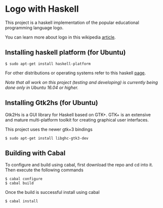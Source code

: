 # Logo with Haskell
This project is a haskell implementation of the popular educational programming language logo.

You can learn more about logo in this wikipedia [article](https://en.wikipedia.org/wiki/Logo_(programming_language)).

## Installing haskell platform (for Ubuntu)
```
$ sudo apt-get install haskell-platform
```

For other distributions or operating systems refer to this haskell [page](https://www.haskell.org/platform/).

*Note that all work on this project (testing and developing) is currently being done only in Ubuntu 16.04 or higher.*

## Installing Gtk2hs (for Ubuntu)
Gtk2Hs is a GUI library for Haskell based on GTK+. GTK+ is an extensive and mature multi-platform toolkit for creating graphical user interfaces.

This project uses the newer gtk+3 bindings
```
$ sudo apt-get install libghc-gtk3-dev
```

## Building with Cabal
To configure and build using cabal, first download the repo and cd into it. Then execute the following commands

```
$ cabal configure
$ cabal build
```

Once the build is successful install using cabal
```
$ cabal install
```
